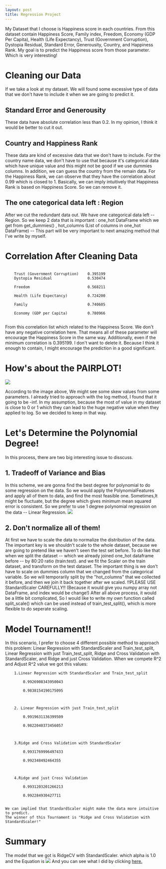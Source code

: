 ```yaml
---
layout: post
title: Regression Project
---
```



My Dataset that I choose is Happiness score in each countries. From this dataset contain Happiness Score, Family index, Freedom, Economy (GDP Per Capita), Health (Life Expectancy), Trust (Government Corruption),
Dystopia Residual, Standard Error, Generousity, Country, and Happiness Rank.
My goal is to predict the Happiness score from those parameter. Which is very interesting!

<h1> Cleaning our Data </h1>
<p>If we take a look at my dataset. We will found some excessive type of data that we don't have to include it when we are going to predict it.
<h2> Standard Error and Generousity </h2>
  <p>These data have absolute correlation less than 0.2. In my opinion, I think it would be better to cut it out.
<h2>Country and Happiness Rank</h2>
  <p>These data are kind of excessive data that we don't have to include. For the country name data, we don't have to use that because it's categorical data which have unique value and this might not be good if we use dummies columns. In addition, we can guess the country from the remain data. For the Happiness Rank, we can observe that they have the correlation about 0.99 which is closed to 1. Basically, we can imply intuitively that Happiness Rank is based on Happiness Score. So we can remove it.
 <h2> The one categorical data left : Region </h2>
   <p>After we cut the redundant data out. We have one categorical data left -- Region. So we keep 2 data that is important : one_hot DataFrame which we get from get_dummies() , hot_columns (List of columns in one_hot DataFrame) -- This part will be very important to next amazing method that I've write by myself.
<h1> Correlation After Cleaning Data </h1>
<code>
    Trust (Government Corruption)    0.395199
    Dystopia Residual                0.530474<br>
    Freedom                          0.568211<br>
    Health (Life Expectancy)         0.724200<br>
    Family                           0.740605<br>
    Economy (GDP per Capita)         0.780966<br>
</code>
<p>From this correlation list which related to the Happiness Score. We don't have any negative correlation here. That means all of these parameter will encourage the Happiness Score in the same way. Additionally, even if the minimum correlation is 0.395199. I don't want to delete it. Because I think it enough to contain, I might encourage the prediction in a good significant.

<h1> How's about the PAIRPLOT! </h1>

<img src="/images/regression_pairplot.png"/>

<p>According to the image above, We might see some skew values from some parameters. I already tried to approach with the log method, I found that it going to be -inf. In my assumption, because the most of value in my dataset is close to 0 or 1 which they can lead to the huge negative value when they applied to log. So we decided to keep in that way.

<h1> Let's Determine the Polynomial Degree! </h1>
   In this process, there are two big interesting issue to disscuss.

   <h2> 1. Tradeoff of Variance and Bias </h2>
    <p>In this scheme, we are gonna find the best degree for polynomial to
    do some regression on the data. So we would apply the PolynomialFeatures and apply all of them to data, and find the most feasible one. Sometimes,It might be fluctuate, but the degree which gives minimum mean squared error is consistent. So we prefer to use 1 degree polynomial regression on the data -- Linear Regression.

<img src = "/images/regression_deg_plot.png"/>

<h2> 2. Don't normalize all of them! </h2>
    <p>At first we have to scale the data to normalize the distribution of the data. The important key is we shouldn't scale to the whole dataset, because we are going to pretend like we haven't seen the test set before. To do like that when we split the dataset -- which we already joined one_hot dataframe before -- by 80:20 ratio (train:test). and we fit the Scaler on the train dataset, and transform on the test dataset. The important thing is we don't have to scale on dummies column that we changed from the categorical variable. So we will temporarily split by the "hot_columns" that we collected it before, and then we join it back together after we scaled. 
    !!PLEASE USE StandardScaler CAREFULLY!! 
    (Because it would give you numpy array not DataFrame, and index would be change!)
    After all above process, it would be a little bit complicated, 
    So I would like to write my own function called split_scale() which can be used instead of train_test_split(), which is more flexible to do seperate scaling.


<h1> Model Tournament!! </h1>
    <p>In this scenario, I prefer to choose 4 different possible method to approach this problem: Linear Regression with StandardScaler and Train_test_split, Linear Regression with just Train_test_split, Ridge and Cross Validation with StandardScaler, and Ridge and just Cross Validation. When we compete R^2 and Adjust R^2 value we got this values:
    <br>
    <code>
    1.Linear Regression with StandardScaler and Train_test_split<br>
        0.9926908343950043<br>
        0.9838154190175095<br>
        <br>
    2. Linear Regression with just Train_test_split<br>
        0.9919631136399509<br>
        0.9822040373456057<br>
        <br>
    3.Ridge and Cross Validation with StandardScaler<br>
        0.9931769996497433 <br>
        0.992348492464355 <br>
        <br>
    4.Ridge and just Cross Validation<br>
        0.9931203201266213<br>
        0.992284930427711 <br>
</code>

    We can implied that StandardScaler might make the data more intuitive to predict. 
    The winner of this Tournament is "Ridge and Cross Validation with StandardScaler!"

<h1> Summary </h1>
   <p>The model that we got is RidgeCV with StandardScaler. which alpha is 1.0 and the Equation is 
     <img src= "/images/regression_equation.png">
     And you can see what I did by clicking <a href="https://github.com/kimmypracha/RegressionProject">here.</a>